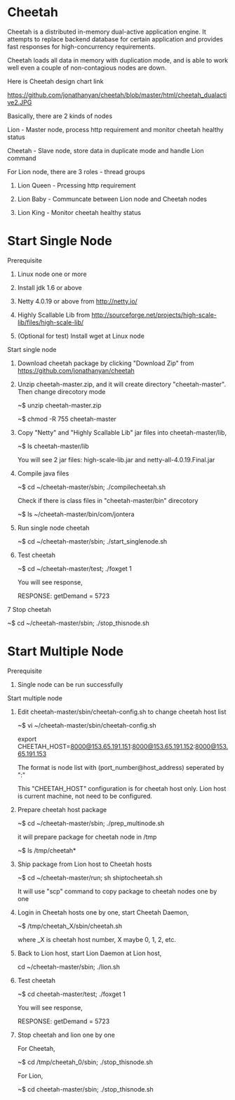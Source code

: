 Cheetah
=======


Cheetah is a distributed in-memory dual-active application engine. It attempts to replace backend database for certain application and provides fast responses for high-concurrency requirements.

Cheetah loads all data in memory with duplication mode, and is able to work well even a couple of non-contagious nodes are down.

Here is Cheetah design chart link

https://github.com/jonathanyan/cheetah/blob/master/html/cheetah_dualactive2.JPG

Basically, there are 2 kinds of nodes

Lion - Master node, process http requirement and monitor cheetah healthy status

Cheetah - Slave node, store data in duplicate mode and handle Lion command 

For Lion node, there are 3 roles - thread groups

1. Lion Queen - Prcessing http requirement

2. Lion Baby - Communcate between Lion node and Cheetah nodes

3. Lion King - Monitor cheetah healthy status


Start Single Node
=======

Prerequisite

1. Linux node one or more

2. Install jdk 1.6 or above

3. Netty 4.0.19 or above from http://netty.io/

4. Highly Scallable Lib from http://sourceforge.net/projects/high-scale-lib/files/high-scale-lib/ 

5. (Optional for test) Install wget at Linux node

Start single node

1. Download cheetah package by clicking "Download Zip" from https://github.com/jonathanyan/cheetah

2. Unzip cheetah-master.zip, and it will create directory "cheetah-master". Then change direcotory mode

    ~$ unzip cheetah-master.zip

    ~$ chmod -R 755 cheetah-master

3. Copy "Netty" and "Highly Scallable Lib" jar files into cheetah-master/lib, 

    ~$ ls cheetah-master/lib

   You will see 2 jar files:  high-scale-lib.jar and netty-all-4.0.19.Final.jar

4. Compile java files

    ~$ cd  ~/cheetah-master/sbin; ./compilecheetah.sh

    Check if there is class files in "cheetah-master/bin" direcotory 

   ~$ ls ~/cheetah-master/bin/com/jontera

5. Run single node cheetah 

   ~$ cd  ~/cheetah-master/sbin; ./start_singlenode.sh   

6. Test cheetah

   ~$ cd ~/cheetah-master/test; ./foxget 1

   You will see response,

   RESPONSE: getDemand = 5723

7 Stop cheetah

   ~$ cd ~/cheetah-master/sbin; ./stop_thisnode.sh


Start Multiple Node
=======

Prerequisite

1. Single node can be run successfully 

Start multiple node

1. Edit cheetah-master/sbin/cheetah-config.sh to change cheetah host list 

   ~$ vi ~/cheetah-master/sbin/cheetah-config.sh

   export CHEETAH_HOST=8000@153.65.191.151:8000@153.65.191.152:8000@153.65.191.153

   The format is node list with (port_number@host_address) seperated by ":"

   This "CHEETAH_HOST" configuration is for cheetah host only. Lion host is current machine, not need to be configured.
 
2. Prepare cheetah host package

    ~$ cd ~/cheetah-master/sbin; ./prep_multinode.sh

    it will prepare package for cheetah node in /tmp

    ~$ ls /tmp/cheetah*

3. Ship package from Lion host to Cheetah hosts

    ~$ cd ~/cheetah-master/run; sh shiptocheetah.sh

    It will use "scp" command to copy package to cheetah nodes one by one

4. Login in Cheetah hosts one by one, start Cheetah Daemon, 

    ~$ /tmp/cheetah_X/sbin/cheetah.sh

    where _X is cheetah host number, X maybe 0, 1, 2, etc.

5. Back to Lion host, start Lion Daemon at Lion host,    

   cd ~/cheetah-master/sbin; ./lion.sh

6. Test cheetah

   ~$ cd cheetah-master/test; ./foxget 1

   You will see response,

   RESPONSE: getDemand = 5723

7. Stop cheetah and lion one by one 

   For Cheetah,

   ~$ cd /tmp/cheetah_0/sbin; ./stop_thisnode.sh

   For Lion,

   ~$ cd cheetah-master/sbin; ./stop_thisnode.sh


